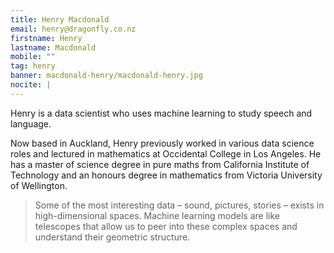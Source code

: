 ```yaml
---
title: Henry Macdonald
email: henry@dragonfly.co.nz
firstname: Henry
lastname: Macdonald
mobile: ""
tag: henry
banner: macdonald-henry/macdonald-henry.jpg
nocite: |
---
```


Henry is a data scientist who uses machine learning to study speech and language.

<!--more-->

Now based in Auckland, Henry previously worked in various data science roles and lectured in mathematics at Occidental College in Los Angeles. He has a master of science degree in pure maths from California Institute of Technology and an honours degree in mathematics from Victoria University of Wellington.

> Some of the most interesting data – sound, pictures, stories – exists in high-dimensional spaces. Machine learning models are like telescopes that allow us to peer into these complex spaces and understand their geometric structure.
